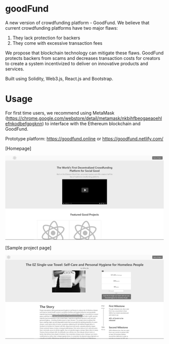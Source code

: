 # goodFund

A new version of crowdfunding platform - GoodFund. We believe that current crowdfunding platforms have two major flaws: 

1. They lack protection for backers
2. They come with excessive transaction fees

We propose that blockchain technology can mitigate these flaws. GoodFund protects backers from scams and decreases transaction costs for creators to create a system incentivized to deliver on innovative products and services.

Built using Solidity, Web3.js, React.js and Bootstrap.


# Usage

For first time users, we recommend using MetaMask (https://chrome.google.com/webstore/detail/metamask/nkbihfbeogaeaoehlefnkodbefgpgknn)
to interface with the Ethereum blockchain and GoodFund.

Prototype platform: https://goodfund.online or https://goodfund.netlify.com/

[Homepage]

 ![Homepage](screenshots/goodfund_homepage.JPG)

[Sample project page]

![Project page](screenshots/goodfund_project.JPG)
